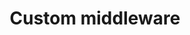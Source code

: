 ---
order: 2
title: "Custom middleware"
description: "Learn how to implement your own middleware"
---